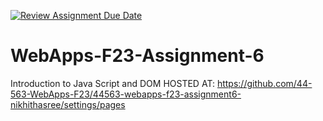 [![Review Assignment Due Date](https://classroom.github.com/assets/deadline-readme-button-24ddc0f5d75046c5622901739e7c5dd533143b0c8e959d652212380cedb1ea36.svg)](https://classroom.github.com/a/b9NC0g7h)
# WebApps-F23-Assignment-6
Introduction to Java Script and DOM
HOSTED AT: https://github.com/44-563-WebApps-F23/44563-webapps-f23-assignment6-nikhithasree/settings/pages


